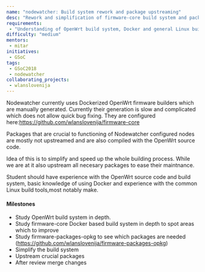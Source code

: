 ```yaml
---
name: "nodewatcher: Build system rework and package upstreaming"
desc: "Rework and simplification of firmware-core build system and package upstreaming"
requirements:
 - "Understanding of OpenWrt build system, Docker and general Linux build tools"
difficulty: "medium"
mentors:
 - mitar
initiatives:
 - GSoC
tags:
 - GSoC2018
 - nodewatcher
collaborating_projects:
 - wlanslovenija
---
```

Nodewatcher currently uses Dockerized OpenWrt firmware builders which are manually generated.
Currently their generation is slow and complicated which does not allow quick bug fixing.
They are configured here:https://github.com/wlanslovenija/firmware-core

Packages that are crucial to functioning of Nodewatcher configured nodes are mostly not upstreamed and are also compiled with the OpenWrt source code.

Idea of this is to simplify and speed up the whole building process.
While we are at it also upstream all necesary packages to ease their maintnance.

Student should have experience with the OpenWrt source code and build system, basic knowledge of using Docker and experience with the common Linux build tools,most notably make.

#### Milestones

* Study OpenWrt build system in depth.
* Study firmware-core Docker based build system in depth to spot areas which to improve
* Study firmware-packages-opkg to see which packages are needed (https://github.com/wlanslovenija/firmware-packages-opkg)
* Simplify the build system
* Upstream crucial packages
* After review merge changes
